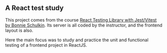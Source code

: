 ## A React test study
This project comes from the course <a href="https://www.udemy.com/course/react-testing-library/" target="_blank">React Testing Library with Jest/Vitest by Bonnie Schulkin</a>.
Its server is all coded by the instructor, and the frontend layout is also. 

Here the main focus was to study and practice the unit and functional testing of a frontend project in ReactJS.
